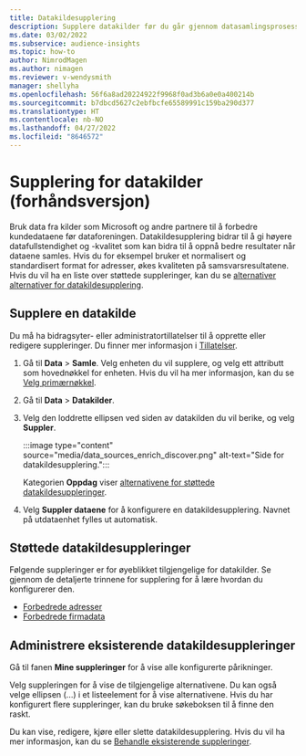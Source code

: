 ```yaml
---
title: Datakildesupplering
description: Supplere datakilder før du går gjennom datasamlingsprosessen.
ms.date: 03/02/2022
ms.subservice: audience-insights
ms.topic: how-to
author: NimrodMagen
ms.author: nimagen
ms.reviewer: v-wendysmith
manager: shellyha
ms.openlocfilehash: 56f6a8ad20224922f9968f0ad3b6a0e0a400214b
ms.sourcegitcommit: b7dbcd5627c2ebfbcfe65589991c159ba290d377
ms.translationtype: HT
ms.contentlocale: nb-NO
ms.lasthandoff: 04/27/2022
ms.locfileid: "8646572"
---
```

# <a name="enrichment-for-data-sources-preview"></a>Supplering for datakilder (forhåndsversjon)

Bruk data fra kilder som Microsoft og andre partnere til å forbedre kundedataene før dataforeningen. Datakildesupplering bidrar til å gi høyere datafullstendighet og -kvalitet som kan bidra til å oppnå bedre resultater når dataene samles. Hvis du for eksempel bruker et normalisert og standardisert format for adresser, økes kvaliteten på samsvarsresultatene. Hvis du vil ha en liste over støttede suppleringer, kan du se [alternativer alternativer for datakildesupplering](#supported-data-source-enrichments).

## <a name="enrich-a-data-source"></a>Supplere en datakilde

Du må ha bidragsyter- eller administratortillatelser til å opprette eller redigere suppleringer. Du finner mer informasjon i [Tillatelser](permissions.md).  

1. Gå til **Data** > **Samle**. Velg enheten du vil supplere, og velg ett attributt som hovednøkkel for enheten. Hvis du vil ha mer informasjon, kan du se [Velg primærnøkkel](map-entities.md#select-primary-key-and-semantic-type-for-attributes).

1. Gå til **Data** > **Datakilder**.
 
1. Velg den loddrette ellipsen ved siden av datakilden du vil berike, og velg **Suppler**.

   :::image type="content" source="media/data_sources_enrich_discover.png" alt-text="Side for datakildesupplering.":::

   Kategorien **Oppdag** viser [alternativene for støttede datakildesuppleringer](#supported-data-source-enrichments).

1. Velg **Suppler dataene** for å konfigurere en datakildesupplering. Navnet på utdataenhet fylles ut automatisk.

## <a name="supported-data-source-enrichments"></a>Støttede datakildesuppleringer

Følgende suppleringer er for øyeblikket tilgjengelige for datakilder. Se gjennom de detaljerte trinnene for supplering for å lære hvordan du konfigurerer den.

- [Forbedrede adresser](enrichment-enhanced-addresses.md)
- [Forbedrede firmadata](enrichment-enhanced-company-data.md)

## <a name="manage-existing-data-source-enrichments"></a>Administrere eksisterende datakildesuppleringer

Gå til fanen **Mine suppleringer** for å vise alle konfigurerte pårikninger.

Velg suppleringen for å vise de tilgjengelige alternativene. Du kan også velge ellipsen (...) i et listeelement for å vise alternativene. Hvis du har konfigurert flere suppleringer, kan du bruke søkeboksen til å finne den raskt.

Du kan vise, redigere, kjøre eller slette datakildesupplering. Hvis du vil ha mer informasjon, kan du se [Behandle eksisterende suppleringer](enrichment-hub.md).
